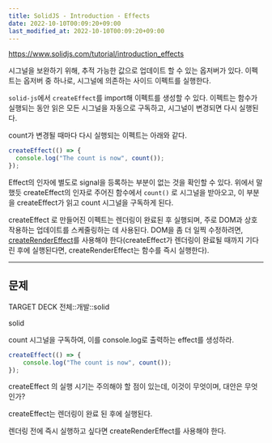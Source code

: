 ```yaml
---
title: SolidJS - Introduction - Effects
date: 2022-10-10T00:09:20+09:00
last_modified_at: 2022-10-10T00:09:20+09:00
---
```


https://www.solidjs.com/tutorial/introduction_effects

시그널을 보완하기 위해, 추적 가능한 값으로 업데이트 할 수 있는 옵저버가 있다. 이펙트는 옵저버 중 하나로, 시그널에 의존하는 사이드 이펙트를 실행한다.

`solid-js`에서 `createEffect`를 import해 이펙트를 생성할 수 있다. 이펙트는 함수가 실행되는 동안 읽은 모든 시그널을 자동으로 구독하고, 시그널이 변경되면 다시 실행된다.

count가 변경될 때마다 다시 실행되는 이펙트는 아래와 같다.

```ts
createEffect(() => {
  console.log("The count is now", count());
});
```

Effect의 인자에 별도로 signal을 등록하는 부분이 없는 것을 확인할 수 있다. 위에서 말했듯 createEffect의 인자로 주어진 함수에서 `count()` 로 시그널을 받아오고, 이 부분을 createEffect가 읽고 count 시그널을 구독하게 된다.


createEffect 로 만들어진 이펙트는 렌더링이 완료된 후 실행되며, 주로 DOM과 상호 작용하는 업데이트를 스케줄링하는 데 사용된다. DOM을 좀 더 일찍 수정하려면, [createRenderEffect](https://www.solidjs.com/docs/latest/api#createrendereffect)를 사용해야 한다(createEffect가 렌더링이 완료될 때까지 기다린 후에 실행된다면, createRenderEffect는 함수를 즉시 실행한다).

---
## 문제

TARGET DECK
전체::개발::solid

<!--ankiQ-->

solid

count 시그널을 구독하여, 이를 console.log로 출력하는 effect를 생성하라.

<!--ankiA-->

```ts
createEffect(() => {
	console.log("The count is now", count());
});
```

<!--ankiE-->
<!--ID: 1664945484877-->


<!--ankiQ-->

createEffect 의 실행 시기는 주의해야 할 점이 있는데, 이것이 무엇이며, 대안은 무엇인가?

<!--ankiA-->

createEffect는 렌더링이 완료 된 후에 실행된다.

렌더링 전에 즉시 실행하고 싶다면 createRenderEffect를 사용해야 한다.

<!--ankiE-->
<!--ID: 1664945484881-->
